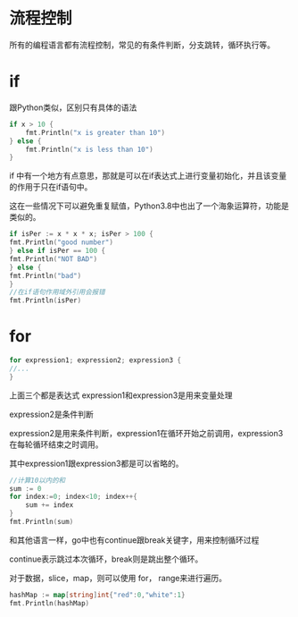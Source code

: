 # 流程控制
所有的编程语言都有流程控制，常见的有条件判断，分支跳转，循环执行等。

# if
跟Python类似，区别只有具体的语法
```go
if x > 10 {
	fmt.Println("x is greater than 10")
} else {
	fmt.Println("x is less than 10")
}
```
if 中有一个地方有点意思，那就是可以在if表达式上进行变量初始化，并且该变量的作用于只在if语句中。

这在一些情况下可以避免重复赋值，Python3.8中也出了一个海象运算符，功能是类似的。
```go
if isPer := x * x * x; isPer > 100 {
fmt.Println("good number")
} else if isPer == 100 {
fmt.Println("NOT BAD")
} else {
fmt.Println("bad")
}
//在if语句作用域外引用会报错
fmt.Println(isPer)
```

# for
```go
for expression1; expression2; expression3 {
//...
}
```
上面三个都是表达式
expression1和expression3是用来变量处理

expression2是条件判断

expression2是用来条件判断，expression1在循环开始之前调用，expression3在每轮循环结束之时调用。

其中expression1跟expression3都是可以省略的。
```go
//计算10以内的和
sum := 0
for index:=0; index<10; index++{
	sum += index
}
fmt.Println(sum)
```
和其他语言一样，go中也有continue跟break关键字，用来控制循环过程

continue表示跳过本次循环，break则是跳出整个循环。

对于数据，slice，map，则可以使用 for， range来进行遍历。

```go
hashMap := map[string]int{"red":0,"white":1}
fmt.Println(hashMap)
```

